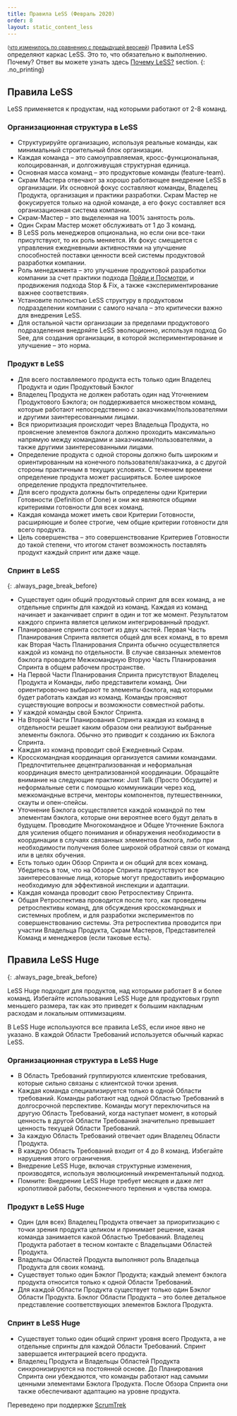 ```yaml
---
title: Правила LeSS (Февраль 2020)
order: 8
layout: static_content_less
---
```


<small>([что изменилось по сравнению с предыдущей версией](/less/rules/rules-changes.html))</small>
Правила LeSS определяют каркас LeSS. Это то, что обязательно к выполнению. Почему? Ответ вы можете узнать здесь [Почему LeSS?](../framework/why-less.html) section.
{: .no_printing}

## Правила LeSS

LeSS применяется к продуктам, над которыми работают от 2-8 команд.

### Организационная структура в LeSS

* Структурируйте организацию, используя реальные команды, как минимальный строительный блок организации.
* Каждая команда – это самоуправляемая, кросс-функциональная, колоцированная, и долгоживущая структурная единица.
* Основная масса команд – это продуктовые команды (feature-team).
* Скрам Мастера отвечают за хорошо работающее внедрение LeSS в организации. Их основной фокус составляют команды, Владелец Продукта, организация и практики разработки. Скрам Мастер не фокусируется только на одной команде, а его фокус составляет вся организационная система компании.
* Скрам-Мастер – это выделенная на 100% занятость роль.
* Один Скрам Мастер может обслуживать от 1 до 3 команд.
* В LeSS роль менеджеров опциональна, но если они все-таки присутствуют, то их роль меняется. Их фокус смещается с управления ежедневными активностями на улучшение способностей поставки ценности всей системы продуктовой разработки компании.
* Роль менеджмента – это улучшение продуктовой разработки компании за счет практики подхода [Пойди и Посмотри](/ru/less/principles/continuous-improvement-towards-perfection.html#пойди-и-посмотри), и продвижения подхода Stop & Fix, а также «экспериментирование важнее соответствия».
* Установите полностью LeSS структуру в продуктовом подразделении компании с самого начала – это критически важно для внедрения LeSS.
* Для остальной части организации за пределами продуктового подразделения внедряйте LeSS эволюционно, используя подход Go See, для создания организации, в которой экспериментирование и улучшение – это норма.

### Продукт в LeSS

* Для всего поставляемого продукта есть только один Владелец Продукта и один Продуктовый Бэклог
* Владелец Продукта не должен работать один над Уточнением Продуктового Бэклога; он поддерживается множеством команд, которые работают непосредственно с заказчиками/пользователями и другими заинтересованными лицами.
* Вся приоритизация происходит через Владельца Продукта, но прояснение элементов бэклога должно проходить максимально напрямую между командами и заказчиками/пользователями, а также другими заинтересованными лицами.
* Определение продукта с одной стороны должно быть широким и ориентированным на конечного пользователя/заказчика, а с другой стороны практичным в текущих условиях. С течением времени определение продукта может расширяться. Более широкое определение продукта предпочтительнее.
* Для всего продукта должны быть определены одни Критерии Готовности (Definition of Done) и они же являются общими критериями готовности для всех команд.
* Каждая команда может иметь свои Критерии Готовности, расширяющие и более строгие, чем общие критерии готовности для всего продукта.
* Цель совершенства – это совершенствование Критериев Готовности до такой степени, что итогом станет возможность поставлять продукт каждый спринт или даже чаще.

### Спринт в LeSS
{: .always_page_break_before}

* Существует один общий продуктовый спринт для всех команд, а не отдельные спринты для каждой из команд. Каждая из команд начинает и заканчивает спринт в один и тот же момент. Результатом каждого спринта является целиком интегрированный продукт.
* Планирование спринта состоит из двух частей. Первая Часть Планирования Спринта является общей для всех команд, в то время как Вторая Часть Планирования Спринта обычно осуществляется каждой из команд по отдельности. В случае связанных элементов бэклога проводите Межкомандную Вторую Часть Планирования Спринта в общем рабочем пространстве.
* На Первой Части Планирования Спринта присутствуют Владелец Продукта и Команды, либо представители команд. Они ориентировочно выбирают те элементы бэклога, над которыми будет работать каждая из команд. Команды проясняют существующие вопросы и возможности совместной работы.
* У каждой команды свой Бэклог Спринта.
* На Второй Части Планирования Спринта каждая из команд в отдельности решает каким образом они реализуют выбранные элементы бэклога. Обычно это приводит к созданию их Бэклога Спринта.
* Каждая из команд проводит свой Ежедневный Скрам.
* Кросскомандная координация организуется самими командами. Предпочтительнее децентрализованная и неформальная координация вместо централизованной координации. Обращайте внимание на следующие практики: Just Talk (Просто Обсудите) и неформальные сети с помощью коммуникации через код, межкомандные встречи, менторы компонентов, путешественники, скауты и опен-спейсы.
* Уточнение Бэклога осуществляется каждой командой по тем элементам бэклога, которые они вероятнее всего будут делать в будущем. Проводите Многокомандное и Общее Уточнение Бэклога для усиления общего понимания и обнаружения необходимости в координации в случаях связанных элементов бэклога, либо при необходимости получения более широкой обратной связи от команд или в целях обучения.
* Есть только один Обзор Спринта и он общий для всех команд. Убедитесь в том, что на Обзоре Спринта присутствуют все заинтересованные лица, которые могут предоставить информацию необходимую для эффективной инспекции и адаптации.
* Каждая команда проводит свою Ретроспективу Спринта.
* Общая Ретроспектива проводится после того, как проведены ретроспективы команд, для обсуждения кросскомандных и системных проблем, и для разработки экспериментов по совершенствованию системы. Эта ретроспектива проводится при участии Владельца Продукта, Скрам Мастеров, Представителей Команд и менеджеров (если таковые есть).

## Правила LeSS Huge
{: .always_page_break_before}

LeSS Huge подходит для продуктов, над которыми работает 8 и более команд. Избегайте использования LeSS Huge для продуктовых групп меньшего размера, так как это приведет к большим накладным расходам и локальным оптимизациям.

В LeSS Huge используются все правила LeSS, если иное явно не указано. В каждой Области Требований используется обычный каркас LeSS.

### Организационная структура в LeSS Huge

* В Область Требований группируются клиентские требования, которые сильно связаны с клиентской точки зрения.
* Каждая команда специализируется только в одной Области требований. Команды работают над одной Областью Требований в долгосрочной перспективе. Команды могут переключиться на другую Область Требований, когда наступает момент, в который ценность в другой Области Требований значительно превышает ценность текущей Области Требований.
* За каждую Область Требований отвечает один Владелец Области Продукта.
* В каждую Область Требований входит от 4 до 8 команд. Избегайте нарушения этого ограничения.
* Внедрение LeSS Huge, включая структурные изменения, производятся, используя эволюционный инкрементальный подход.
* Помните: Внедрение LeSS Huge требует месяцев и даже лет кропотливой работы, бесконечного терпения и чувства юмора.

### Продукт в LeSS Huge

* Один (для всех) Владелец Продукта отвечает за приоритизацию с точки зрения продукта целиком и принимает решение, какая команда занимается какой Областью Требований. Владелец Продукта работает в тесном контакте с Владельцами Областей Продукта.
* Владельцы Областей Продукта выполняют роль Владельца Продукта для своих команд.
* Существует только один Бэклог Продукта; каждый элемент бэклога продукта относится только к одной Области Требований.
* Для каждой Области Продукта существует только один Бэклог Области Продукта. Бэклог Области Продукта – это более детальное представление соответствующих элементов Бэклога Продукта.

### Спринт в LeSS Huge

* Существует только один общий спринт уровня всего Продукта, а не отдельные спринты для каждой Области Требований. Спринт завершается интеграцией всего продукта.
* Владелец Продукта и Владельцы Областей Продукта синхронизируются на постоянной основе. До Планирования Спринта они убеждаются, что команды работают над самыми ценными элементами Бэклога Продукта. После Обзора Спринта они также обеспечивают адаптацию на уровне продукта.

Переведено при поддержке [ScrumTrek](http://scrumtrek.ru/)
